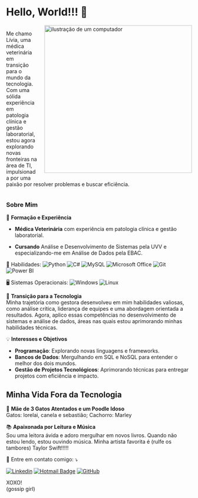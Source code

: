 # Hello, World!!! 🌟

<div style="overflow: hidden;">
  <img src="https://raw.githubusercontent.com/MicaelliMedeiros/micaellimedeiros/master/image/computer-illustration.png" 
       alt="ilustração de um computador" width="400px" align="right" style="margin-left: 20px; margin-bottom: 10px;">
  <p>
    Me chamo Lívia, uma médica veterinária em transição para o mundo da tecnologia. 
    Com uma sólida experiência em patologia clínica e gestão laboratorial, estou agora explorando novas fronteiras na área de TI, 
    impulsionada por uma paixão por resolver problemas e buscar eficiência.
  </p>
</div>

### Sobre Mim

🔬 **Formação e Experiência**  
- **Médica Veterinária** com experiência em patologia clínica e gestão laboratorial.  
- **Cursando** Análise e Desenvolvimento de Sistemas pela UVV e especializando-me em Análise de Dados pela EBAC.
  
  <p align="left">
🦄 Habilidades: 
  <img src="https://img.shields.io/badge/Python-3776AB?style=for-the-badge&logo=python&logoColor=white" alt="Python"/>
  <img src="https://img.shields.io/badge/C%23-239120?style=for-the-badge&logo=c-sharp&logoColor=white" alt="C#"/>
  <img src="https://img.shields.io/badge/MySQL-00000F?style=for-the-badge&logo=mysql&logoColor=white" alt="MySQL"/>
  <img src="https://img.shields.io/badge/Microsoft_Office-D83B01?style=for-the-badge&logo=microsoft-office&logoColor=white" alt="Microsoft Office"/>
  <img src="https://img.shields.io/badge/Git-E34F26?style=for-the-badge&logo=git&logoColor=white" alt="Git"/>
  <img src="https://img.shields.io/badge/Power_BI-F2C811?style=for-the-badge&logo=power-bi&logoColor=black" alt="Power BI" />
    
</p>
<p align="left">
🖥️ Sistemas Operacionais:
  <img src="https://img.shields.io/badge/Windows-017AD7?style=for-the-badge&logo=windows&logoColor=white" alt="Windows"/>
  <img src="https://img.shields.io/badge/Linux-E34F26?style=for-the-badge&logo=linux&logoColor=black" alt="Linux"/>
</p>

🚀 **Transição para a Tecnologia**  
Minha trajetória como gestora desenvolveu em mim habilidades valiosas, como análise crítica, liderança de equipes e uma abordagem orientada a resultados. 
Agora, aplico essas competências no desenvolvimento de sistemas e análise de dados, áreas nas quais estou aprimorando minhas habilidades técnicas.

💡 **Interesses e Objetivos**  
- **Programação**: Explorando novas linguagens e frameworks.  
- **Bancos de Dados**: Mergulhando em SQL e NoSQL para entender o melhor dos dois mundos.  
- **Gestão de Projetos Tecnológicos**: Aprimorando técnicas para entregar projetos com eficiência e impacto.  

## Minha Vida Fora da Tecnologia

🐾 **Mãe de 3 Gatos Atentados e um Poodle Idoso**  
Gatos: lorelai, canela e sebastião; Cachorro: Marley

📚 **Apaixonada por Leitura e Música**  
Sou uma leitora ávida e adoro mergulhar em novos livros. 
Quando não estou lendo, estou ouvindo música. Minha artista favorita é (rulfe os tambores) Taylor Swift!!!!!


<p align="left">
  💌 Entre em contato comigo: ⤵️

[![Linkedin](https://img.shields.io/badge/-LinkedIn-blue?style=flat-square&logo=Linkedin&logoColor=white&link=https://www.linkedin.com/in/liviaatzuccon/)](https://www.linkedin.com/in/liviaatzuccon/)
[![Hotmail Badge](https://img.shields.io/badge/-livia.afonsotz@hotmail.com-0078d4?style=flat-square&logo=Outlook&logoColor=white&link=mailto:livia.afonsotz@hotmail.com)](mailto:livia.afonsotz@hotmail.com)
[![GitHub](https://img.shields.io/github/followers/liviaatzuccon?label=follow&style=social&logo=github)](https://github.com/liviaatzuccon)


XOXO!     
    (gossip girl)


<!---
liviaatzuccon/liviaatzuccon is a ✨ special ✨ repository because its `README.md` (this file) appears on your GitHub profile.
You can click the Preview link to take a look at your changes.
--->
